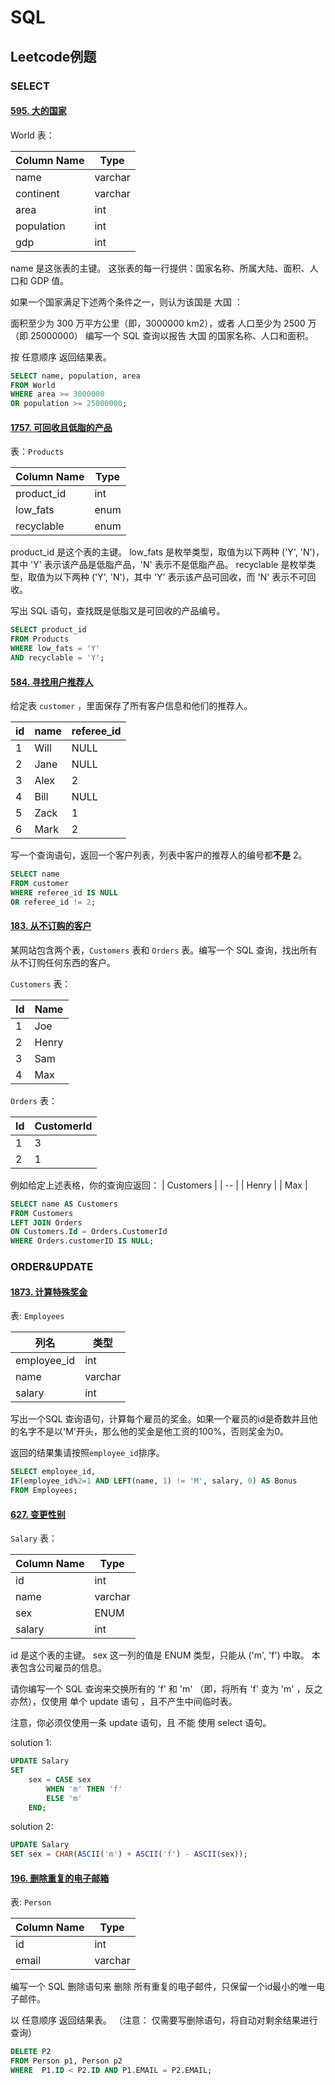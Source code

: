 # SQL

## Leetcode例题

### SELECT

#### [595. 大的国家](https://leetcode.cn/problems/big-countries/)

World 表：

| Column Name | Type    |
| -- | -- |
| name        | varchar |
| continent   | varchar |
| area        | int     |
| population  | int     |
| gdp         | int     |


name 是这张表的主键。
这张表的每一行提供：国家名称、所属大陆、面积、人口和 GDP 值。

如果一个国家满足下述两个条件之一，则认为该国是 大国 ：

面积至少为 300 万平方公里（即，3000000 km2），或者
人口至少为 2500 万（即 25000000）
编写一个 SQL 查询以报告 大国 的国家名称、人口和面积。

按 任意顺序 返回结果表。

```SQL
SELECT name, population, area 
FROM World 
WHERE area >= 3000000
OR population >= 25000000;
```





#### [1757. 可回收且低脂的产品](https://leetcode.cn/problems/recyclable-and-low-fat-products/)

表：`Products`

| Column Name | Type    |
| -- | -- |
| product_id  | int     |
| low_fats    | enum    |
| recyclable  | enum    |

product_id 是这个表的主键。
low_fats 是枚举类型，取值为以下两种 ('Y', 'N')，其中 'Y' 表示该产品是低脂产品，'N' 表示不是低脂产品。
recyclable 是枚举类型，取值为以下两种 ('Y', 'N')，其中 'Y' 表示该产品可回收，而 'N' 表示不可回收。

写出 SQL 语句，查找既是低脂又是可回收的产品编号。

```SQL
SELECT product_id
FROM Products
WHERE low_fats = 'Y'
AND recyclable = 'Y';
```





#### [584. 寻找用户推荐人](https://leetcode.cn/problems/find-customer-referee/)

给定表 `customer` ，里面保存了所有客户信息和他们的推荐人。

| id   | name | referee_id|
|--| --| --|
|    1 | Will |      NULL |
|    2 | Jane |      NULL |
|    3 | Alex |         2 |
|    4 | Bill |      NULL |
|    5 | Zack |         1 |
|    6 | Mark |         2 |

写一个查询语句，返回一个客户列表，列表中客户的推荐人的编号都**不是** 2。

```sql
SELECT name
FROM customer
WHERE referee_id IS NULL
OR referee_id != 2;
```





#### [183. 从不订购的客户](https://leetcode.cn/problems/customers-who-never-order/)

某网站包含两个表，`Customers` 表和 `Orders` 表。编写一个 SQL 查询，找出所有从不订购任何东西的客户。

`Customers` 表：

| Id | Name  |
| -- | --|
| 1  | Joe   |
| 2  | Henry |
| 3  | Sam   |
| 4  | Max   |

`Orders` 表：


| Id | CustomerId |
| -- | --|
| 1  | 3          |
| 2  | 1          |

例如给定上述表格，你的查询应返回：
| Customers |
| -- |
| Henry     |
| Max       |

```SQL
SELECT name AS Customers
FROM Customers
LEFT JOIN Orders 
ON Customers.Id = Orders.CustomerId
WHERE Orders.customerID IS NULL;
```







### ORDER&UPDATE

#### [1873. 计算特殊奖金](https://leetcode.cn/problems/calculate-special-bonus/)

表: `Employees`

| 列名        | 类型     |
|--|--|
| employee_id | int     |
| name        | varchar |
| salary      | int     |

写出一个SQL 查询语句，计算每个雇员的奖金。如果一个雇员的id是奇数并且他的名字不是以'M'开头，那么他的奖金是他工资的100%，否则奖金为0。

返回的结果集请按照`employee_id`排序。

```SQL
SELECT employee_id, 
IF(employee_id%2=1 AND LEFT(name, 1) != 'M', salary, 0) AS Bonus
FROM Employees;
```





#### [627. 变更性别](https://leetcode.cn/problems/swap-salary/)

`Salary` 表：

| Column Name | Type     |
| -- | -- |
| id          | int      |
| name        | varchar  |
| sex         | ENUM     |
| salary      | int      |

id 是这个表的主键。
sex 这一列的值是 ENUM 类型，只能从 ('m', 'f') 中取。
本表包含公司雇员的信息。

请你编写一个 SQL 查询来交换所有的 'f' 和 'm' （即，将所有 'f' 变为 'm' ，反之亦然），仅使用 单个 update 语句 ，且不产生中间临时表。

注意，你必须仅使用一条 update 语句，且 不能 使用 select 语句。

solution 1:

```SQL
UPDATE Salary
SET 
	sex = CASE sex 
		WHEN 'm' THEN 'f'
		ELSE 'm'
	END;
```

solution 2:

```SQL
UPDATE Salary
SET sex = CHAR(ASCII('m') + ASCII('f') - ASCII(sex));
```



#### [196. 删除重复的电子邮箱](https://leetcode.cn/problems/delete-duplicate-emails/)

表: `Person`

| Column Name | Type    |
| -- | -- |
| id          | int     |
| email       | varchar |

编写一个 SQL 删除语句来 删除 所有重复的电子邮件，只保留一个id最小的唯一电子邮件。

以 任意顺序 返回结果表。 （注意： 仅需要写删除语句，将自动对剩余结果进行查询）

```SQL
DELETE P2 
FROM Person p1, Person p2
WHERE  P1.ID < P2.ID AND P1.EMAIL = P2.EMAIL;
```







